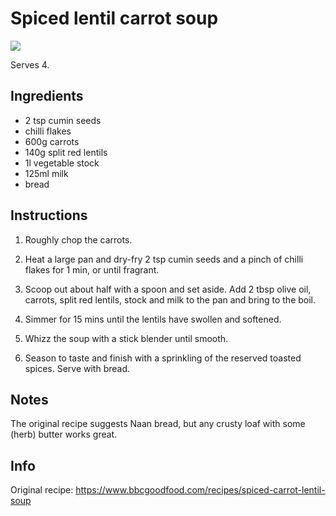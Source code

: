 # Spiced lentil carrot soup
![](https://images.immediate.co.uk/production/volatile/sites/30/2020/08/recipe-image-legacy-id-1074500_11-ee0d41a.jpg?resize=960,872?quality=90&webp=true&resize=300,272)

Serves 4.

## Ingredients
- 2 tsp cumin seeds
- chilli flakes
- 600g carrots
- 140g split red lentils
- 1l vegetable stock
- 125ml milk
- bread

## Instructions
1. Roughly chop the carrots.

2. Heat a large pan and dry-fry 2 tsp cumin seeds and a pinch of chilli flakes for 1 min, or until fragrant.

3. Scoop out about half with a spoon and set aside. 
Add 2 tbsp olive oil, carrots, split red lentils, stock and milk to the pan and bring to the boil.

4. Simmer for 15 mins until the lentils have swollen and softened.

5. Whizz the soup with a stick blender until smooth.

6. Season to taste and finish with a sprinkling of the reserved toasted spices. 
Serve with bread.

## Notes
The original recipe suggests Naan bread, but any crusty loaf with some (herb) butter works great.

## Info
Original recipe: https://www.bbcgoodfood.com/recipes/spiced-carrot-lentil-soup